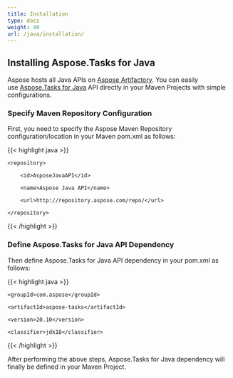 ```yaml
---
title: Installation
type: docs
weight: 40
url: /java/installation/
---
```


## **Installing Aspose.Tasks for Java**
Aspose hosts all Java APIs on [Aspose Artifactory](https://repository.aspose.com/webapp/#/home). You can easily use [Aspose.Tasks for Java](https://repository.aspose.com/webapp/#/artifacts/browse/tree/General/repo/com/aspose/aspose-tasks) API directly in your Maven Projects with simple configurations.
### **Specify Maven Repository Configuration**
First, you need to specify the Aspose Maven Repository configuration/location in your Maven pom.xml as follows:

{{< highlight java >}}

 <repositories>

    <repository>

        <id>AsposeJavaAPI</id>

        <name>Aspose Java API</name>

        <url>http://repository.aspose.com/repo/</url>

    </repository>

</repositories>

{{< /highlight >}}
### **Define Aspose.Tasks for Java API Dependency**
Then define Aspose.Tasks for Java API dependency in your pom.xml as follows:

{{< highlight java >}}

 <dependency>

    <groupId>com.aspose</groupId>

    <artifactId>aspose-tasks</artifactId>

    <version>20.10</version>

    <classifier>jdk18</classifier>
 
 </dependency>
{{< /highlight >}}

After performing the above steps, Aspose.Tasks for Java dependency will finally be defined in your Maven Project.
